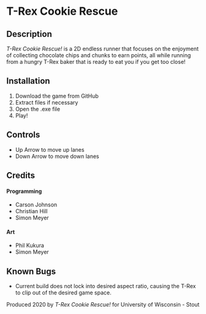# T-Rex Cookie Rescue

## Description
*T-Rex Cookie Rescue!* is a 2D endless runner that focuses on the enjoyment of collecting chocolate chips and chunks to earn points, all while running from a hungry T-Rex baker that is ready to eat you if you get too close!
## Installation
1. Download the game from GitHub
2. Extract files if necessary
3. Open the .exe file
4. Play!
## Controls
- Up Arrow to move up lanes
- Down Arrow to move down lanes
## Credits   
#### Programming   
- Carson Johnson   
- Christian Hill
- Simon Meyer
#### Art
- Phil Kukura
- Simon Meyer
## Known Bugs  
- Current build does not lock into desired aspect ratio, causing the T-Rex to clip out of the desired game space.

Produced 2020 by *T-Rex Cookie Rescue!* for University of Wisconsin - Stout
